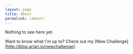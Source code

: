 ```yaml
---
layout: page
title: About
permalink: /about/
---
```


Nothing to see here yet.

Want to know what I'm up to? Check out my [New Challenge][http://blog.ariari.io/newchallenge].

